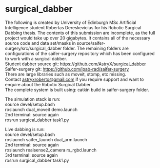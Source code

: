 # surgical_dabber
The following is created by University of Edinburgh MSc Artificial Intelligence student Robertas Dereskevicius for his
Robotic Surgical Dabbing thesis. The contents of this submission are incomplete, as the full project would take up over 20 gigabytes.
It contains all of the necessary source code and data set/masks in source/saifer-surgery/src/surgical_dabber folder. The remaining
folders are configurations of the saifer-surgery repository which has been configured to work with a surgical dabber.\
Student dabber source git: https://github.com/AstryX/surgical_dabber \
Saifer-surgery git: https://github.com/ipab-rad/saifer-surgery \
There are large libraries such as moveit, stomp, etc missing. \
Contact astryxroberto@gmail.com if you require support and want to enquire about the Robotic Surgical Dabber.\
The complete system is built using: catkin build in saifer-surgery folder.

The simulation stack is run:\
source devel/setup.bash\
roslaunch dual_moveit demo.launch\
2nd terminal: source again\
rosrun surgical_dabber task1.py

Live dabbing is run:\
source devel/setup.bash\
roslaunch saifer_launch dual_arm.launch\
2nd terminal: source again\
roslaunch realsense2_camera rs_rgbd.launch\
3rd terminal: source again\
rosrun surgical_dabber task1.py
